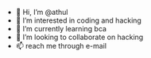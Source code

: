 - 👋 Hi, I’m @athul
- 👀 I’m interested in coding and hacking
- 🌱 I’m currently learning bca 
- 💞️ I’m looking to collaborate on hacking
- 📫 reach me through e-mail

<!---
athul006/athul006 is a ✨ special ✨ repository because its `README.md` (this file) appears on your GitHub profile.
You can click the Preview link to take a look at your changes.
--->
